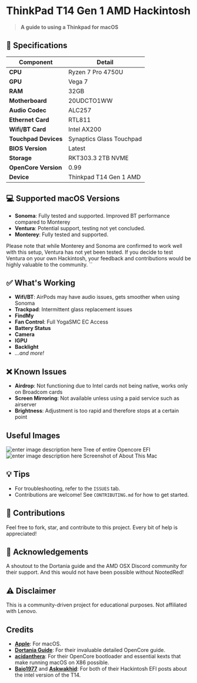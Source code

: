 # ThinkPad T14 Gen 1 AMD Hackintosh

> **A guide to using a Thinkpad for macOS**


## 📝 Specifications

| Component             | Detail                  |
|-----------------------|-------------------------|
| **CPU**               | Ryzen 7 Pro 4750U       |
| **GPU**               | Vega 7                  |
| **RAM**               | 32GB                    |
| **Motherboard**       |  20UDCTO1WW         |
| **Audio Codec**       | ALC257                  |
| **Ethernet Card**     | RTL811                  |
| **Wifi/BT Card**      | Intel AX200             |
| **Touchpad Devices**  | Synaptics Glass Touchpad      |
| **BIOS Version**      | Latest                  |
| **Storage**           | RKT303.3 2TB NVME       |
| **OpenCore Version**  | 0.99                    |
| **Device**  | Thinkpad T14 Gen 1 AMD                 |

## 💻 Supported macOS Versions

 - **Sonoma**: Fully tested and supported. Improved BT performance compared to Monterey
- **Ventura**: Potential support, testing not yet concluded.
- **Monterey**: Fully tested and supported.

Please note that while Monterey and Sonoma are confirmed to work well with this setup, Ventura has not yet been tested. If you decide to test Ventura on your own Hackintosh, your feedback and contributions would be highly valuable to the community.
``

## ✅ What's Working

- **Wifi/BT**: AirPods may have audio issues, gets smoother when using Sonoma
- **Trackpad**: Intermittent glass replacement issues
- **FindMy**
- **Fan Control**: Full YogaSMC EC Access
- **Battery Status**
- **Camera**
- **IGPU**
- **Backlight**
- *...and more!*

## ❌ Known Issues

- **Airdrop**: Not functioning due to Intel cards not being native, works only on Broadcom cards
- **Screen Mirroring**: Not available unless using a paid service such as airserver
- **Brightness**: Adjustment is too rapid and therefore stops at a certain point

##  Useful Images
![enter image description here](https://preview.redd.it/1k9kkvgyd5pc1.png?width=465&format=png&auto=webp&s=d66c587002d3d38f4e5bebeccd9cf082b3c95b6a)
Tree of entire Opencore EFI
![enter image description here](https://preview.redd.it/e8l21xgyd5pc1.png?width=276&format=png&auto=webp&s=e036eca6688a642311997fce3b3a08e0d53a0293)
Screenshot of About This Mac
## 💡 Tips

- For troubleshooting, refer to the `ISSUES` tab.
- Contributions are welcome! See `CONTRIBUTING.md` for how to get started.

## 🤝 Contributions

Feel free to fork, star, and contribute to this project. Every bit of help is appreciated!

## 🙏 Acknowledgements

A shoutout to the Dortania guide and the AMD OSX Discord community for their support. And this would not have been possible without NootedRed!

## ⚠️ Disclaimer



This is a community-driven project for educational purposes. Not affiliated with Lenovo.


## Credits

- **[Apple](https://github.com/apple)**: For macOS.
- **[Dortania Guide](https://dortania.github.io/getting-started/)**: For their invaluable detailed OpenCore guide.
- **[acidanthera](https://github.com/acidanthera)**: For their OpenCore bootloader and essential kexts that make running macOS on X86 possible.
- **[Baio1977](https://github.com/Baio1977)** and **[Askwakhid](https://github.com/askwakhid)**: For both of their Hackintosh EFI posts about the intel version of the T14.



